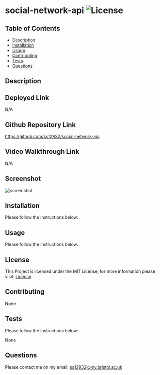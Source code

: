 # social-network-api ![License](https://img.shields.io/static/v1?label=License&message=MIT&color=green)

## Table of Contents

- [Description](#description)
- [Installation](#installation)
- [Usage](#usage)
- [Contributing](#contributing)
- [Tests](#tests)
- [Questions](#questions)

## Description

## Deployed Link

N/A

## Github Repository Link

https://github.com/ss12932/social-network-api

## Video Walkthrough Link

N/A

## Screenshot

![screenshot]()

## Installation

Please follow the instructions below:

## Usage

Please follow the instructions below:

## License

This Project is licensed under the MIT License, for more information please visit: [License](https://choosealicense.com/licenses/mit/)

## Contributing

None

## Tests

Please follow the instructions below:

None

## Questions

Please contact me on my email: ss12932@my.bristol.ac.uk
